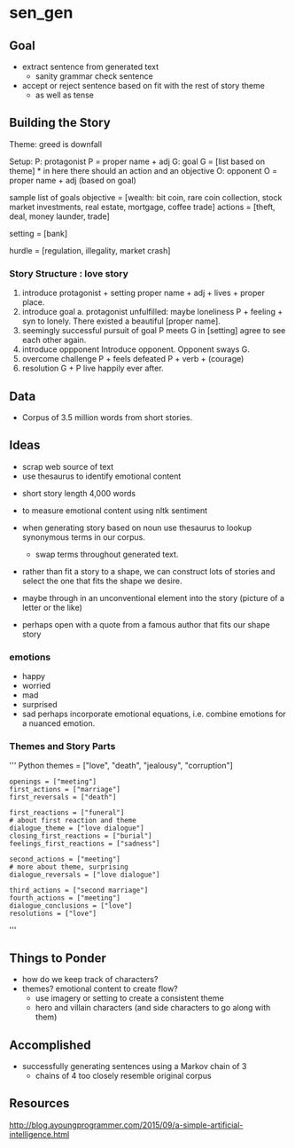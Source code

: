# sen_gen
## Goal 
* extract sentence from generated text
    * sanity grammar check sentence
* accept or reject sentence based on fit with the rest of story theme
    * as well as tense

## Building the Story

Theme: greed is downfall

Setup: 
P: protagonist
    P = proper name + adj
G: goal
    G = [list based on theme]
    * in here there should an action and an objective
O: opponent
    O = proper name + adj (based on goal)

sample list of goals
objective = [wealth: bit coin, rare coin collection, stock market investments, 
real estate, mortgage, coffee trade]
actions = [theft, deal, money launder, trade]

setting = [bank]

hurdle = [regulation, illegality, market crash]


### Story Structure : love story

1. introduce protagonist + setting
    proper name + adj + lives + proper place.
2. introduce goal
    a. protagonist unfulfilled:
    maybe loneliness
    P + feeling + syn to lonely.
    There existed a beautiful [proper name].
3. seemingly successful pursuit of goal
    P meets G in [setting]
    agree to see each other again.
4. introduce oppponent
    Introduce opponent.
    Opponent sways G.
5. overcome challenge
    P + feels defeated
    P + verb + (courage) 
6. resolution
    G + P live happily ever after.



## Data
* Corpus of 3.5 million words from short stories.

## Ideas
- scrap web source of text
- use thesaurus to identify emotional content

* short story length 4,000 words 
* to measure emotional content using nltk sentiment

* when generating story based on noun use thesaurus to lookup synonymous terms in our corpus.
    * swap terms throughout generated text.

* rather than fit a story to a shape, we can construct lots of stories and select 
the one that fits the shape we desire.

* maybe through in an unconventional element into the story (picture of a letter or the like)

* perhaps open with a quote from a famous author that fits our shape story

### emotions
- happy
- worried
- mad
- surprised
- sad
perhaps incorporate emotional equations, i.e. combine emotions for a nuanced emotion. 

### Themes and Story Parts
''' Python
    themes = ["love", "death", "jealousy", "corruption"]

    openings = ["meeting"]
    first_actions = ["marriage"]
    first_reversals = ["death"]

    first_reactions = ["funeral"]
    # about first reaction and theme
    dialogue_theme = ["love dialogue"]
    closing_first_reactions = ["burial"]
    feelings_first_reactions = ["sadness"]

    second_actions = ["meeting"]
    # more about theme, surprising
    dialogue_reversals = ["love dialogue"]

    third_actions = ["second marriage"]
    fourth_actions = ["meeting"]
    dialogue_conclusions = ["love"]
    resolutions = ["love"]
'''

## Things to Ponder
* how do we keep track of characters?
* themes? emotional content to create flow?
    * use imagery or setting to create a consistent theme
    * hero and villain characters (and side characters to go along with them)

## Accomplished
* successfully generating sentences using a Markov chain of 3
    * chains of 4 too closely resemble original corpus

## Resources
http://blog.ayoungprogrammer.com/2015/09/a-simple-artificial-intelligence.html


